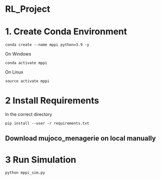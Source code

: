 # RL_Project


# 1. Create Conda Environment

    conda create --name mppi python=3.9 -y
  
On Windows

    conda activate mppi

On Linux 

    source activate mppi

# 2 Install Requirements 

In the correct directory

    pip install --user -r requirements.txt

## Download mujoco_menagerie on local manually

# 3 Run Simulation

    python mppi_sim.py
